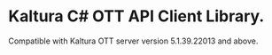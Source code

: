 # Kaltura C# OTT API Client Library.
Compatible with Kaltura OTT server version 5.1.39.22013 and above.
